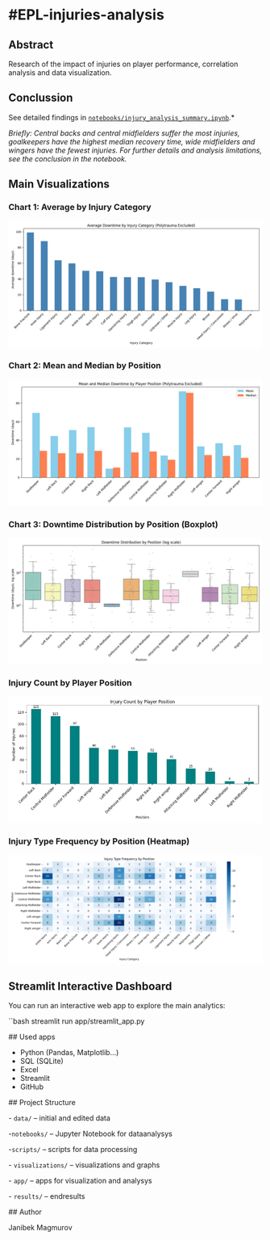 # \#EPL-injuries-analysis





## Abstract
Research of the impact of injuries on player performance, correlation analysis and data visualization.

## Conclussion
See detailed findings in [`notebooks/injury_analysis_summary.ipynb`](notebooks/injury_analysis_summary.ipynb).*

*Briefly: Central backs and central midfielders suffer the most injuries, goalkeepers have the highest median recovery time, wide midfielders and wingers have the fewest injuries. For further details and analysis limitations, see the conclusion in the notebook.*

##  Main Visualizations

### Chart 1: Average by Injury Category

![Avarege Downtime by Injury Category](visualizations/average_downtime_by_injury.png)

### Chart 2: Mean and Median by Position
![Mean and Median Downtime by Player Position (Polytrauma Excluded)](visualizations/downtime_by_position_mean_median.png)

### Chart 3: Downtime Distribution by Position (Boxplot)
![Downtime Boxplot](visualizations/downtime_distribution_by_position.png)

### Injury Count by Player Position
![Injury Count](visualizations/injury_count_by_position.png)

### Injury Type Frequency by Position (Heatmap)
![Injury Heatmap](visualizations/heatmap_injury_type_for_position.png)


## Streamlit Interactive Dashboard

You can run an interactive web app to explore the main analytics:

``bash
streamlit run app/streamlit_app.py

\## Used apps

* Python (Pandas, Matplotlib...)
* SQL (SQLite)
* Excel
* Streamlit
* GitHub



\## Project Structure

\- `data/` – initial and edited data

\-`notebooks/` – Jupyter Notebook for dataanalysys

\-`scripts/` – scripts for data processing

\- `visualizations/` – visualizations and graphs

\- `app/` – apps for visualization and analysys

\- `results/` – endresults



\## Author

Janibek Magmurov

